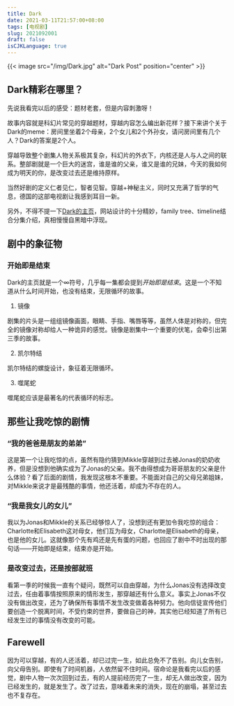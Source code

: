 ```yaml
---
title: Dark
date: 2021-03-11T21:57:00+08:00
tags: [电视剧]
slug: 2021092001
draft: false
isCJKLanguage: true
---
```

{{< image src="/img/Dark.jpg" alt="Dark Post" position="center" >}}

## Dark精彩在哪里？

先说我看完以后的感受：题材老套，但是内容刺激呀！

故事内容就是科幻片常见的穿越题材，穿越内容怎么编出新花样？接下来讲个关于Dark的meme：房间里坐着2个母亲，2个女儿和2个外孙女，请问房间里有几个人？Dark的答案是2个人。

穿越导致整个剧集人物关系极其复杂，科幻片的外衣下，内核还是人与人之间的联系。整部剧就是一个巨大的迷宫，谁是谁的父亲，谁又是谁的兄妹，今天的我如何成为明天的你，是改变过去还是维持原样。

当然好剧的定义仁者见仁，智者见智。穿越+神秘主义，同时又充满了哲学的气息，德国的这部电视剧让我感到耳目一新。

另外，不得不提一下[Dark的主页](https://dark.netflix.io/en)，网站设计的十分精妙，family tree、timeline结合分集介绍，真相慢慢自黑暗中浮现。

## 剧中的象征物

### 开始即是结束

Dark的主页就是一个∞符号，几乎每一集都会提到*开始即是结束*。这是一个不知道从什么时间开始，也没有结束，无限循环的故事。

1. 镜像

剧集的片头是一组组镜像画面，眼睛、手指、嘴唇等等，虽然人体是对称的，但完全的镜像对称却给人一种诡异的感觉。镜像是剧集中一个重要的伏笔，会牵引出第三季的故事。

2. 凯尔特结

凯尔特结的螺旋设计，象征着无限循环。

3. 噬尾蛇

噬尾蛇应该是最著名的代表循环的标志。

## 那些让我吃惊的剧情

### “我的爸爸是朋友的弟弟”

这是第一个让我吃惊的点，虽然有隐约猜到Mikkle穿越到过去被Jonas的奶奶收养，但是没想到他确实成为了Jonas的父亲。我不由得想成为哥哥朋友的父亲是什么体验？看了后面的剧情，我发现这根本不重要。不能面对自己的父母兄弟姐妹，对Mikkle来说才是最残酷的事情，他还活着，却成为不存在的人。

### “我是我女儿的女儿”

我以为Jonas和Mikkle的关系已经够惊人了，没想到还有更加令我吃惊的组合：Charlotte和Elisabeth这对母女，他们互为母女，Charlotte是Elisabeth的母亲，也是他的女儿。这就像那个先有鸡还是先有蛋的问题，也回应了剧中不时出现的那句话——开始即是结束，结束亦是开始。

### 是改变过去，还是按部就班

看第一季的时候我一直有个疑问，既然可以自由穿越，为什么Jonas没有选择改变过去，任由着事情按照原来的情形发生，那穿越还有什么意义。事实上Jonas不仅没有做出改变，还为了确保所有事情不发生改变做着各种努力。他向信徒宣传他们要创造一个脱离时间，不受约束的世界，要做自己的神，其实他已经知道了所有已经发生过的事情没有改变的可能。

## Farewell

因为可以穿越，有的人还活着，却已过完一生，如此总免不了告别。向儿女告别，向父母告别。即使有了时间机器，人依然留不住时间。宿命论是我看完以后的感觉，剧中人物一次次回到过去，有的人提前经历完了一生，却无人做出改变，因为已经发生的，就是发生了。改了过去，意味着未来的消失，现在的崩塌，甚至过去也不复存在。